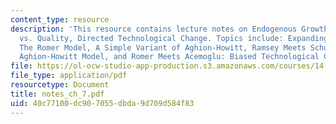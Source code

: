 ```yaml
---
content_type: resource
description: 'This resource contains lecture notes on Endogenous Growth II: R&D, Varieties
  vs. Quality, Directed Technological Change. Topics include: Expanding Product Variety:
  The Romer Model, A Simple Variant of Aghion-Howitt, Ramsey Meets Schumpeter: The
  Aghion-Howitt Model, and Romer Meets Acemoglu: Biased Technological Change.'
file: https://ol-ocw-studio-app-production.s3.amazonaws.com/courses/14-451-macroeconomic-theory-i-spring-2007/40c77100dc907055dbda9d709d584f83_notes_ch_7.pdf
file_type: application/pdf
resourcetype: Document
title: notes_ch_7.pdf
uid: 40c77100-dc90-7055-dbda-9d709d584f83
---
```

